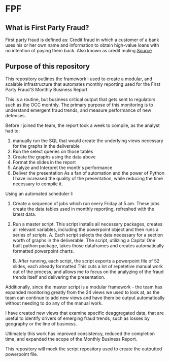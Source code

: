 # FPF


## What is First Party Fraud?

First party fraud is defined as: Credit fraud in which a customer of a bank uses his or her own name and information to obtain high-value loans with no intention of paying them back. Also known as credit muling.[Source](https://www.creditcards.com/credit-card-news/glossary/term-first-party-fraud.php)

## Purpose of this repository
This repository outlines the framework i used to create a modular, and scalable infrastructure that automates monthly reporting used for the First Party Fraud'S Monthly Business Report.

This is a routine, but business critical output that gets sent to regulators such as the OCC monthly. The primary purpose of this monitoring is to understand emergent fraud trends, and measure performance of new defenses.

Before I joined the team, the report took a week to compile, as the analyst had to:

1. manually run the SQL that would create the underlying views necessary for the graphs in the deliverable
2. Run the select queries on those tables
3. Create the graphs using the data above
4. Format the slides in the report
5. Analyze and Interpret the month's performance
6. Deliver the presentation
As a fan of automation and the power of Python I have increased the quality of the presentation, while reducing the time necessary to compile it.

Using an automated scheduler I:

1. Create a sequence of jobs which run every Friday at 5 am. These jobs create the data tables used in monthly reporting, refreshed with the latest data.
2. Run a master script. This script installs all necessary packages, creates all relevant variables, including the powerpoint object and then
runs a series of scripts.
    A. Each script selects the data necessary for a section worth of graphs in the deliverable. The script, utilizing a Capital One built python package, takes those
dataframes and creates automatically formatted powerpoint charts. 

    B. After running, each script, the script exports a powerpoint file of 52 slides, each already formatted
This cuts a lot of repetetive manual work out of the process, and allows me to focus on the analyzing of the fraud trends itself and delivering the presentation.

Additionally, since the master script is a modular framework - the team has expanded monitoring greatly from the 24 views we used to look at, as the team can continue to add new views and have them be output automatically without needing to do any of the manual work.

I have created new views that examine specific deaggregated data, that are useful to identify drivers of emerging fraud trends, such as losses by geography or the line of business.

Ultimately this work has improved consistency, reduced the completion time, and expanded the scope of the Monthly Business Report.

This repository will mock the script repository used to create the outputted powerpoint file.


